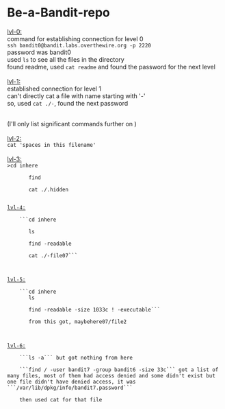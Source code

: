 # Be-a-Bandit-repo
<u>lvl-0:</u><br>
    command for establishing connection for level 0<br>
    ```ssh bandit0@bandit.labs.overthewire.org -p 2220```<br>
       password was bandit0<br>
    used ```ls``` to see all the files in the directory<br>
    found readme, used ```cat readme``` and found the password for the next level<br>
<br>
<u>lvl-1:</u><br>
    established connection for level 1<br>
    can't directly cat a file with name starting with '-'<br>
    so, used ```cat ./-```, found the next password<br>

<br>
(I'll only list significant commands further on )<br><br>
<u>lvl-2:</u><br>
    <code>cat 'spaces in this filename' </code><br>
<br>
<u>lvl-3:</u><br>
    <code>>cd inhere<br>
       find<br>
       cat ./.hidden</code<br>
<br>
<u>lvl-4:</u><br>
    ```cd inhere<br>
       ls<br>
       find -readable<br>
       cat ./-file07```<br>
<br>
<u>lvl-5:</u><br>
    ```cd inhere
       ls<br>
       find -readable -size 1033c ! -executable```<br>
       from this got, maybehere07/file2<br>
<br>
<u>lvl-6:</u><br>
    ```ls -a``` but got nothing from here<br>
    ```find / -user bandit7 -group bandit6 -size 33c``` got a list of many files, most of them had access denied and some didn't exist but one file didn't have denied access, it was ```/var/lib/dpkg/info/bandit7.password```<br>
    then used cat for that file<br>
    
